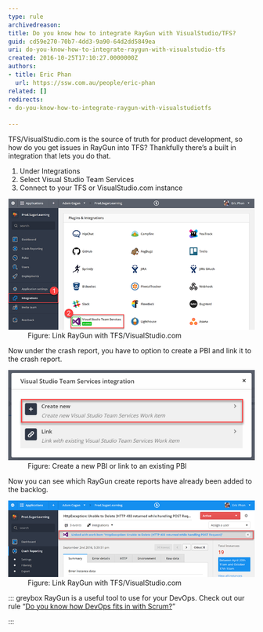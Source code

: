```yaml
---
type: rule
archivedreason: 
title: Do you know how to integrate RayGun with VisualStudio/TFS?
guid: cd59e270-70b7-4dd3-9a90-64d2dd5849ea
uri: do-you-know-how-to-integrate-raygun-with-visualstudio-tfs
created: 2016-10-25T17:10:27.0000000Z
authors:
- title: Eric Phan
  url: https://ssw.com.au/people/eric-phan
related: []
redirects:
- do-you-know-how-to-integrate-raygun-with-visualstudiotfs

---
```


TFS/VisualStudio.com is the source of truth for product development, so how do you get issues in RayGun into TFS? Thankfully there’s a built in integration that lets you do that. 

<!--endintro-->

1. Under Integrations
2. Select Visual Studio Team Services
3. Connect to your TFS or VisualStudio.com instance

<dl class="image"><dt>
      <img src="raygun-integration-tfs-1.png" alt="raygun-integration-tfs-1.png">
   </dt><dd>Figure: Link RayGun with TFS/VisualStudio.com</dd></dl>
Now under the crash report, you have to option to create a PBI and link it to the crash report.
<dl class="image"><dt>
      <img src="raygun-integration-tfs-2.png" alt="raygun-integration-tfs-2.png">
   </dt><dd>Figure: Create a new PBI or link to an existing PBI</dd></dl>
Now you can see which RayGun create reports have already been added to the backlog.
<dl class="image"><dt>
      <img src="raygun-integration-tfs-3.png" alt="raygun-integration-tfs-3.png">
   </dt><dd>Figure: Link RayGun with TFS/VisualStudio.com<br></dd></dl>

::: greybox
  RayGun is a useful tool to use for your DevOps. Check out our rule “[Do you know how DevOps fits in with Scrum?](/Do-you-know-how-DevOps-fits-in-with-Scrum)”

:::
